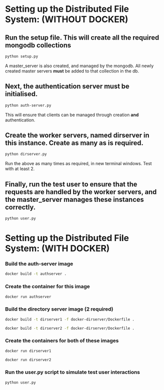 # Setting up the Distributed File System: (WITHOUT DOCKER)

## Run the setup file. This will create all the required mongodb collections

```bash
python setup.py
```

A master_server is also created, and managed by the mongodb. All newly created master servers **must** be added to that collection in the db.

## Next, the authentication server must be initialised.

```bash
python auth-server.py
```

This will ensure that clients can be managed through creation **and** authentication.

## Create the worker servers, named dirserver in this instance. Create as many as is required.

```bash
python dirserver.py
```

Run the above as many times as required, in new terminal windows. Test with at least 2.

## Finally, run the test user to ensure that the requests are handled by the worker servers, and the master_server manages these instances correctly.

```bash
python user.py
```

# Setting up the Distributed File System: (WITH DOCKER)

### Build the auth-server image

```bash
docker build -t authserver .
```

### Create the container for this image

```bash
docker run authserver
```

### Build the directory server image (2 required)

```bash
docker build -t dirserver1 -f docker-dirserver/Dockerfile .
```

```bash
docker build -t dirserver2 -f docker-dirserver/Dockerfile .
```

### Create the containers for both of these images

```bash
docker run dirserver1
```

```bash
docker run dirserver2
```

### Run the user.py script to simulate test user interactions

```bash
python user.py
```